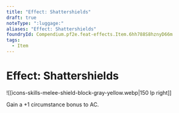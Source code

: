 ```yaml
---
title: "Effect: Shattershields"
draft: true
noteType: ":luggage:"
aliases: "Effect: Shattershields"
foundryId: Compendium.pf2e.feat-effects.Item.6hh788S8hznyD66m
tags:
  - Item
---
```


# Effect: Shattershields
![[icons-skills-melee-shield-block-gray-yellow.webp|150 lp right]]

Gain a +1 circumstance bonus to AC.
